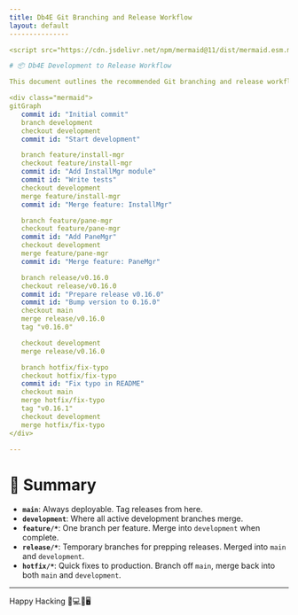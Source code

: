 ```yaml
---
title: Db4E Git Branching and Release Workflow
layout: default
---------------

<script src="https://cdn.jsdelivr.net/npm/mermaid@11/dist/mermaid.esm.min.mjs"></script>

# 📦 Db4E Development to Release Workflow

This document outlines the recommended Git branching and release workflow for the **Db4E** project. It ensures that development is organized, the main branch stays production-ready, and releases are clean and well-documented.

<div class="mermaid">
gitGraph
   commit id: "Initial commit"
   branch development
   checkout development
   commit id: "Start development"

   branch feature/install-mgr
   checkout feature/install-mgr
   commit id: "Add InstallMgr module"
   commit id: "Write tests"
   checkout development
   merge feature/install-mgr
   commit id: "Merge feature: InstallMgr"

   branch feature/pane-mgr
   checkout feature/pane-mgr
   commit id: "Add PaneMgr"
   checkout development
   merge feature/pane-mgr
   commit id: "Merge feature: PaneMgr"

   branch release/v0.16.0
   checkout release/v0.16.0
   commit id: "Prepare release v0.16.0"
   commit id: "Bump version to 0.16.0"
   checkout main
   merge release/v0.16.0
   tag "v0.16.0"

   checkout development
   merge release/v0.16.0

   branch hotfix/fix-typo
   checkout hotfix/fix-typo
   commit id: "Fix typo in README"
   checkout main
   merge hotfix/fix-typo
   tag "v0.16.1"
   checkout development
   merge hotfix/fix-typo
</div>

---
```


# 🔄 Summary

* **`main`**: Always deployable. Tag releases from here.
* **`development`**: Where all active development branches merge.
* **`feature/*`**: One branch per feature. Merge into `development` when complete.
* **`release/*`**: Temporary branches for prepping releases. Merged into `main` and `development`.
* **`hotfix/*`**: Quick fixes to production. Branch off `main`, merge back into both `main` and `development`.

---

Happy Hacking 👨💻👩🖥️ 

<script type="module">
  import mermaid from 'https://cdn.jsdelivr.net/npm/mermaid@11/dist/mermaid.esm.min.mjs';
</script>
